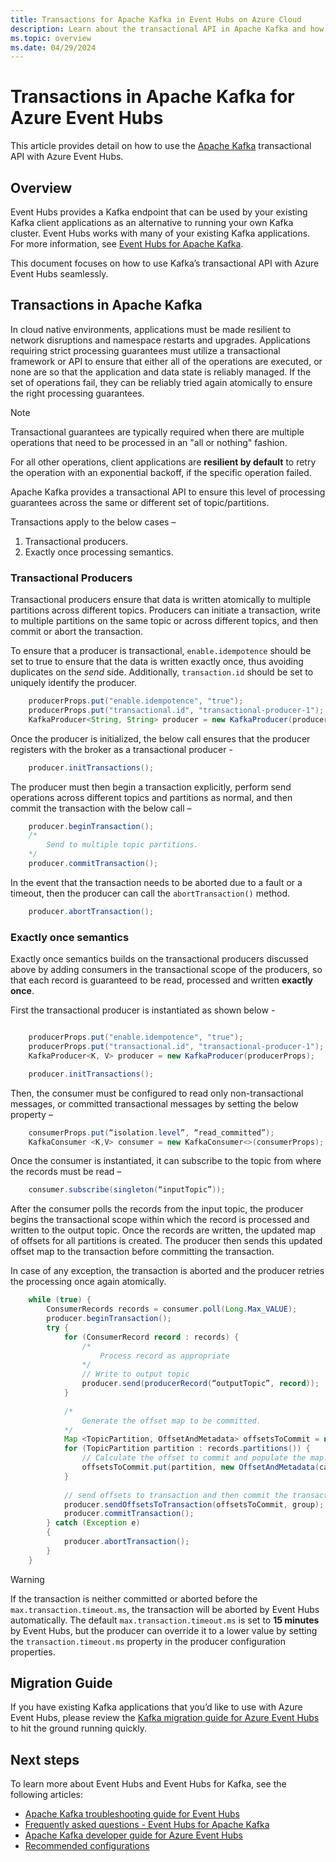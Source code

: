 ```yaml
---
title: Transactions for Apache Kafka in Event Hubs on Azure Cloud
description: Learn about the transactional API in Apache Kafka and how to use that in Apache Kafka applications with Event Hubs service on Azure Cloud.
ms.topic: overview
ms.date: 04/29/2024
---
```


# Transactions in Apache Kafka for Azure Event Hubs

This article provides detail on how to use the [Apache Kafka](https://kafka.apache.org/) transactional API with Azure Event Hubs.

## Overview
Event Hubs provides a Kafka endpoint that can be used by your existing Kafka client applications as an alternative to running your own Kafka cluster. Event Hubs works with many of your existing Kafka applications. For more information, see [Event Hubs for Apache Kafka](azure-event-hubs-kafka-overview.md).

This document focuses on how to use Kafka’s transactional API with Azure Event Hubs seamlessly.

## Transactions in Apache Kafka
In cloud native environments, applications must be made resilient to network disruptions and namespace restarts and upgrades. Applications requiring strict processing guarantees must utilize a transactional framework or API to ensure that either all of the operations are executed, or none are so that the application and data state is reliably managed. If the set of operations fail, they can be reliably tried again atomically to ensure the right processing guarantees.

> [!NOTE]
> Transactional guarantees are typically required when there are multiple operations that need to be processed in an "all or nothing" fashion.
> 
> For all other operations, client applications are **resilient by default** to retry the operation with an exponential backoff, if the specific operation failed.


Apache Kafka provides a transactional API to ensure this level of processing guarantees across the same or different set of topic/partitions.

Transactions apply to the below cases –
1.	Transactional producers.
2.	Exactly once processing semantics.

### Transactional Producers

Transactional producers ensure that data is written atomically to multiple partitions across different topics. Producers can initiate a transaction, write to multiple partitions on the same topic or across different topics, and then commit or abort the transaction.

To ensure that a producer is transactional, `enable.idempotence` should be set to true to ensure that the data is written exactly once, thus avoiding duplicates on the *send* side. Additionally, `transaction.id` should be set to uniquely identify the producer.

```java
    producerProps.put("enable.idempotence", "true");
    producerProps.put("transactional.id", "transactional-producer-1");
    KafkaProducer<String, String> producer = new KafkaProducer(producerProps);
```

Once the producer is initialized, the below call ensures that the producer registers with the broker as a transactional producer -

```java
    producer.initTransactions();
```

The producer must then begin a transaction explicitly, perform send operations across different topics and partitions as normal, and then commit the transaction with the below call –

```java
    producer.beginTransaction();
	/*
        Send to multiple topic partitions.
    */
    producer.commitTransaction();
```

In the event that the transaction needs to be aborted due to a fault or a timeout, then the producer can call the `abortTransaction()` method.

```java
	producer.abortTransaction();
```


### Exactly once semantics

Exactly once semantics builds on the transactional producers discussed above by adding consumers in the transactional scope of the producers, so that each record is guaranteed to be read, processed and written **exactly once**.

First the transactional producer is instantiated as shown below - 

```java

    producerProps.put("enable.idempotence", "true");
    producerProps.put("transactional.id", "transactional-producer-1");
    KafkaProducer<K, V> producer = new KafkaProducer(producerProps);

    producer.initTransactions();

```

Then, the consumer must be configured to read only non-transactional messages, or committed transactional messages by setting the below property –

```java
	consumerProps.put(“isolation.level”, “read_committed”);
	KafkaConsumer <K,V> consumer = new KafkaConsumer<>(consumerProps);
```

Once the consumer is instantiated, it can subscribe to the topic from where the records must be read –

```java
    consumer.subscribe(singleton(“inputTopic”));
```

After the consumer polls the records from the input topic, the producer begins the transactional scope within which the record is processed and written to the output topic. Once the records are written, the updated map of offsets for all partitions is created. The producer then sends this updated offset map to the transaction before committing the transaction.

In case of any exception, the transaction is aborted and the producer retries the processing once again atomically.

```java
	while (true) {
		ConsumerRecords records = consumer.poll(Long.Max_VALUE);
		producer.beginTransaction();
        try {
    		for (ConsumerRecord record : records) {
    			/*
                    Process record as appropriate
                */
                // Write to output topic
    	        producer.send(producerRecord(“outputTopic”, record));
    		}
    
            /*
                Generate the offset map to be committed.
            */
            Map <TopicPartition, OffsetAndMetadata> offsetsToCommit = new Hashap<>();
            for (TopicPartition partition : records.partitions()) {
                // Calculate the offset to commit and populate the map.
                offsetsToCommit.put(partition, new OffsetAndMetadata(calculated_offset))
            }
            
            // send offsets to transaction and then commit the transaction.
    		producer.sendOffsetsToTransaction(offsetsToCommit, group);
    		producer.commitTransaction();
        } catch (Exception e)
        {
            producer.abortTransaction();
        }
	}
```

> [!WARNING]
>If the transaction is neither committed or aborted before the `max.transaction.timeout.ms`, the transaction will be aborted by Event Hubs automatically. The default `max.transaction.timeout.ms` is set to **15 minutes** by Event Hubs, but the producer can override it to a lower value by setting the `transaction.timeout.ms` property in the producer configuration properties.

## Migration Guide

If you have existing Kafka applications that you’d like to use with Azure Event Hubs, please review the [Kafka migration guide for Azure Event Hubs](apache-kafka-migration-guide.md) to hit the ground running quickly.

## Next steps

To learn more about Event Hubs and Event Hubs for Kafka, see the following articles:  

- [Apache Kafka troubleshooting guide for Event Hubs](apache-kafka-troubleshooting-guide.md)
- [Frequently asked questions - Event Hubs for Apache Kafka](apache-kafka-frequently-asked-questions.yml)
- [Apache Kafka developer guide for Azure Event Hubs](apache-kafka-developer-guide.md)
- [Recommended configurations](apache-kafka-configurations.md)